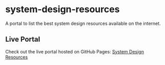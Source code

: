 # system-design-resources
A portal to list the best system design resources available on the internet.

## Live Portal
Check out the live portal hosted on GitHub Pages: [System Design Resources](https://himani07.github.io/system-design-resources/)